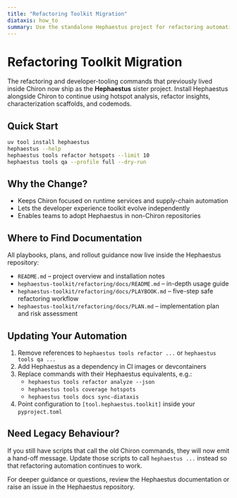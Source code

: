 ```yaml
---
title: "Refactoring Toolkit Migration"
diataxis: how_to
summary: Use the standalone Hephaestus project for refactoring automation and developer tooling.
---
```


# Refactoring Toolkit Migration

The refactoring and developer-tooling commands that previously lived inside Chiron now ship as the **Hephaestus** sister project. Install Hephaestus alongside Chiron to continue using hotspot analysis, refactor insights, characterization scaffolds, and codemods.

## Quick Start

```bash
uv tool install hephaestus
hephaestus --help
hephaestus tools refactor hotspots --limit 10
hephaestus tools qa --profile full --dry-run
```

## Why the Change?

- Keeps Chiron focused on runtime services and supply-chain automation
- Lets the developer experience toolkit evolve independently
- Enables teams to adopt Hephaestus in non-Chiron repositories

## Where to Find Documentation

All playbooks, plans, and rollout guidance now live inside the Hephaestus repository:

- `README.md` – project overview and installation notes
- `hephaestus-toolkit/refactoring/docs/README.md` – in-depth usage guide
- `hephaestus-toolkit/refactoring/docs/PLAYBOOK.md` – five-step safe refactoring workflow
- `hephaestus-toolkit/refactoring/docs/PLAN.md` – implementation plan and risk assessment

## Updating Your Automation

1. Remove references to `hephaestus tools refactor ...` or `hephaestus tools qa ...`
2. Add Hephaestus as a dependency in CI images or devcontainers
3. Replace commands with their Hephaestus equivalents, e.g.:
   - `hephaestus tools refactor analyze --json`
   - `hephaestus tools coverage hotspots`
   - `hephaestus tools docs sync-diataxis`
4. Point configuration to `[tool.hephaestus.toolkit]` inside your `pyproject.toml`

## Need Legacy Behaviour?

If you still have scripts that call the old Chiron commands, they will now emit a hand-off message. Update those scripts to call `hephaestus ...` instead so that refactoring automation continues to work.

For deeper guidance or questions, review the Hephaestus documentation or raise an issue in the Hephaestus repository.
